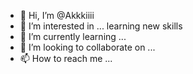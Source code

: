 - 👋 Hi, I’m @Akkkiiii
- 👀 I’m interested in ... learning new skills
- 🌱 I’m currently learning ...
- 💞️ I’m looking to collaborate on ...
- 📫 How to reach me ...

<!---
Akkkiiii/Akkkiiii is a ✨ special ✨ repository because its `README.md` (this file) appears on your GitHub profile.
You can click the Preview link to take a look at your changes.
--->
